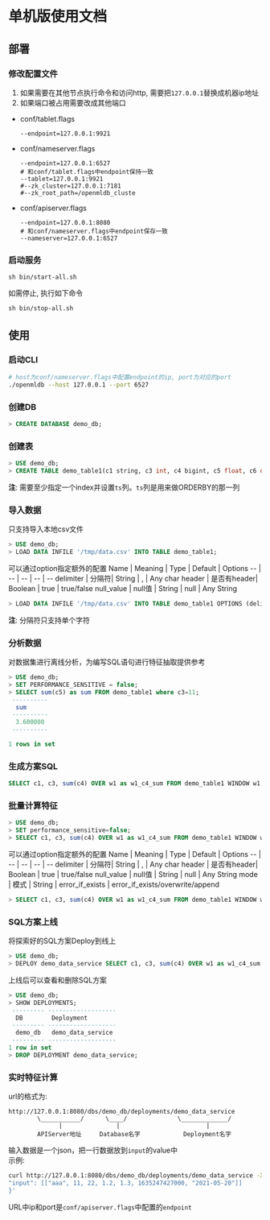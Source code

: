 # 单机版使用文档

## 部署
### 修改配置文件
1. 如果需要在其他节点执行命令和访问http, 需要把`127.0.0.1`替换成机器ip地址
2. 如果端口被占用需要改成其他端口

* conf/tablet.flags
   ```
   --endpoint=127.0.0.1:9921
   ```
* conf/nameserver.flags
   ```
   --endpoint=127.0.0.1:6527
   # 和conf/tablet.flags中endpoint保持一致
   --tablet=127.0.0.1:9921
   #--zk_cluster=127.0.0.1:7181
   #--zk_root_path=/openmldb_cluste
   ```
* conf/apiserver.flags
   ```
   --endpoint=127.0.0.1:8080
   # 和conf/nameserver.flags中endpoint保存一致
   --nameserver=127.0.0.1:6527
   ```
### 启动服务
```
sh bin/start-all.sh
```
如需停止, 执行如下命令 
```
sh bin/stop-all.sh
```
## 使用
### 启动CLI
```bash
# host为conf/nameserver.flags中配置endpoint的ip, port为对应的port
./openmldb --host 127.0.0.1 --port 6527
```
### 创建DB
```sql
> CREATE DATABASE demo_db;
```

### 创建表
```sql
> USE demo_db;
> CREATE TABLE demo_table1(c1 string, c3 int, c4 bigint, c5 float, c6 double, c7 timestamp, c8 date, index(ts=c7));
```
**注**: 需要至少指定一个index并设置`ts`列。`ts`列是用来做ORDERBY的那一列
### 导入数据
只支持导入本地csv文件
```sql
> USE demo_db;
> LOAD DATA INFILE '/tmp/data.csv' INTO TABLE demo_table1;
```
可以通过option指定额外的配置
Name | Meaning | Type |  Default | Options
-- | -- | -- |  --  | --
delimiter | 分隔符| String | , | Any char
header | 是否有header| Boolean | true | true/false
null_value | null值 | String | null | Any String
```sql
> LOAD DATA INFILE '/tmp/data.csv' INTO TABLE demo_table1 OPTIONS (delimiter=',', header=false);
```
**注**: 分隔符只支持单个字符
### 分析数据
对数据集进行离线分析，为编写SQL语句进行特征抽取提供参考
```sql
> USE demo_db;
> SET PERFORMANCE_SENSITIVE = false;
> SELECT sum(c5) as sum FROM demo_table1 where c3=11;
 ----------
  sum
 ----------
  3.600000
 ----------

1 rows in set
```
### 生成方案SQL
```sql
SELECT c1, c3, sum(c4) OVER w1 as w1_c4_sum FROM demo_table1 WINDOW w1 AS (PARTITION BY demo_table1.c1 ORDER BY demo_table1.c7 ROWS BETWEEN 2 PRECEDING AND CURRENT ROW);
```
### 批量计算特征
```sql
> USE demo_db;
> SET performance_sensitive=false;
> SELECT c1, c3, sum(c4) OVER w1 as w1_c4_sum FROM demo_table1 WINDOW w1 AS (PARTITION BY demo_table1.c1 ORDER BY demo_table1.c7 ROWS BETWEEN 2 PRECEDING AND CURRENT ROW) INTO OUTFILE '/tmp/feature.csv';
```
可以通过option指定额外的配置
Name | Meaning | Type |  Default | Options
-- | -- | -- |  --  | --
delimiter | 分隔符| String | , | Any char
header | 是否有header| Boolean | true | true/false
null_value | null值 | String | null | Any String
mode | 模式 | String | error_if_exists | error_if_exists/overwrite/append
```sql
> SELECT c1, c3, sum(c4) OVER w1 as w1_c4_sum FROM demo_table1 WINDOW w1 AS (PARTITION BY demo_table1.c1 ORDER BY demo_table1.c7 ROWS BETWEEN 2 PRECEDING AND CURRENT ROW) INTO OUTFILE '/tmp/feature.csv' OPTIONS (mode = 'overwrite', delimiter=',');
```
### SQL方案上线
将探索好的SQL方案Deploy到线上
```sql
> USE demo_db;
> DEPLOY demo_data_service SELECT c1, c3, sum(c4) OVER w1 as w1_c4_sum FROM demo_table1 WINDOW w1 AS (PARTITION BY demo_table1.c1 ORDER BY demo_table1.c7 ROWS BETWEEN 2 PRECEDING AND CURRENT ROW);
```
上线后可以查看和删除SQL方案
```sql
> USE demo_db;
> SHOW DEPLOYMENTS;
 --------- -------------------
  DB        Deployment
 --------- -------------------
  demo_db   demo_data_service
 --------- -------------------
1 row in set
> DROP DEPLOYMENT demo_data_service;
```
### 实时特征计算
url的格式为:
```
http://127.0.0.1:8080/dbs/demo_db/deployments/demo_data_service
        \___________/      \____/              \_____________/
              |               |                        |
        APIServer地址     Database名字            Deployment名字
```
输入数据是一个json，把一行数据放到`input`的value中  
示例:
```bash
curl http://127.0.0.1:8080/dbs/demo_db/deployments/demo_data_service -X POST -d'{
"input": [["aaa", 11, 22, 1.2, 1.3, 1635247427000, "2021-05-20"]]
}'
```
URL中ip和port是`conf/apiserver.flags`中配置的`endpoint`